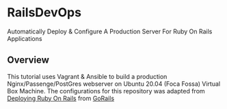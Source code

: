 # RailsDevOps
Automatically Deploy &amp; Configure A Production Server For Ruby On Rails Applications

## Overview
This tutorial uses Vagrant & Ansible to build a production Nginx/Passenge/PostGres webserver on Ubuntu 20.04 (Foca Fossa) Virtual Box Machine. The configurations 
for this repository was adapted from [Deploying Ruby On Rails](https://gorails.com/deploy/ubuntu/20.04#vps) from [GoRails](https://gorails.com)



